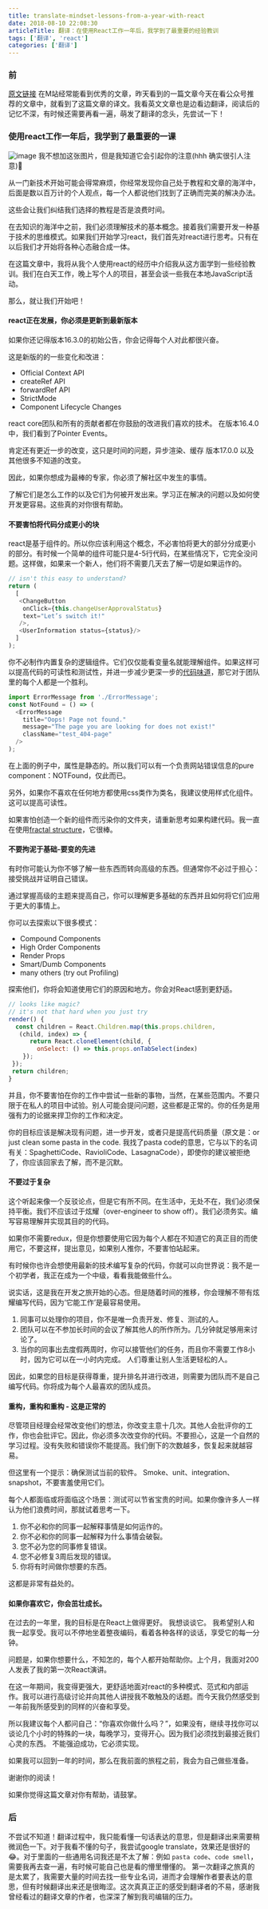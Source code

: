 ```yaml
---
title: translate-mindset-lessons-from-a-year-with-react
date: 2018-08-10 22:08:30
articleTitle: 翻译：在使用React工作一年后，我学到了最重要的经验教训
tags: ['翻译', 'react']
categories: ['翻译']
---
```


### 前
[原文链接](https://medium.freecodecamp.org/mindset-lessons-from-a-year-with-react-1de862421981)
在M站经常能看到优秀的文章，昨天看到的一篇文章今天在看公众号推荐的文章中，就看到了这篇文章的译文。我看英文文章也是边看边翻译，阅读后的记忆不深，有时候还需要再看一遍，萌发了翻译的念头，先尝试一下！

### 使用react工作一年后，我学到了最重要的一课
![image](http://res.cloudinary.com/dwudaridr/image/upload/v1533801204/blog/translate-1.png)
我不想加这张图片，但是我知道它会引起你的注意(hhh 确实很引人注意)🔪

从一门新技术开始可能会得常麻烦，你经常发现你自己处于教程和文章的海洋中，后面是数以百万计的个人观点，每一个人都说他们找到了正确而完美的解决办法。

这些会让我们纠结我们选择的教程是否是浪费时间。

在去知识的海洋中之前，我们必须理解技术的基本概念。接着我们需要开发一种基于技术的思维模式。如果我们开始学习react，我们首先对react进行思考。只有在以后我们才开始将各种心态融合成一体。

在这篇文章中，我将从我个人使用react的经历中介绍我从这方面学到一些经验教训。我们在白天工作，晚上写个人的项目，甚至会谈一些我在本地JavaScript活动。

那么，就让我们开始吧！

#### react正在发展，你必须是更新到最新版本
如果你还记得版本16.3.0的初始公告，你会记得每个人对此都很兴奋。

这是新版的的一些变化和改进：

* Official Context API
* createRef API
* forwardRef API
* StrictMode
* Component Lifecycle Changes

react core团队和所有的贡献者都在你鼓励的改进我们喜欢的技术。 在版本16.4.0中，我们看到了Pointer Events。

肯定还有更近一步的改变，这只是时间的问题，异步渲染、缓存 版本17.0.0 以及其他很多不知道的改变。

因此，如果你想成为最棒的专家，你必须了解社区中发生的事情。

了解它们是怎么工作的以及它们为何被开发出来。学习正在解决的问题以及如何使开发更容易。这些真的对你很有帮助。

#### 不要害怕将代码分成更小的块
react是基于组件的。所以你应该利用这个概念，不必害怕将更大的部分分成更小的部分。有时候一个简单的组件可能只是4-5行代码，在某些情况下，它完全没问题。这样做，如果来一个新人，他们将不需要几天去了解一切是如果运作的。

```javascript
// isn't this easy to understand?
return (
  [
   <ChangeButton
    onClick={this.changeUserApprovalStatus}
    text="Let’s switch it!"
   />,
   <UserInformation status={status}/>
  ]
);
```
你不必制作内置复杂的逻辑组件。它们仅仅能看变量名就能理解组件。如果这样可以提高代码的可读性和测试性，并进一步减少更深一步的[代码味道](https://en.wikipedia.org/wiki/Code_smell)，那它对于团队里的每个人都是一个胜利。

```js
import ErrorMessage from './ErrorMessage';
const NotFound = () => (
  <ErrorMessage
    title="Oops! Page not found."
    message="The page you are looking for does not exist!"
    className="test_404-page"
  />
);
```
在上面的例子中，属性是静态的。所以我们可以有一个负责网站错误信息的pure component：NOTFound，仅此而已。

另外，如果你不喜欢在任何地方都使用css类作为类名，我建议使用样式化组件。这可以提高可读性。

如果害怕创造一个新的组件而污染你的文件夹，请重新思考如果构建代码。我一直在使用[fractal structure](https://hackernoon.com/fractal-a-react-app-structure-for-infinite-scale-4dab943092af)，它很棒。

#### 不要拘泥于基础-要变的先进
有时你可能认为你不够了解一些东西而转向高级的东西。但通常你不必过于担心：接受挑战并证明自己错误。

通过掌握高级的主题来提高自己，你可以理解更多基础的东西并且如何将它们应用于更大的事情上。

你可以去探索以下很多模式：

* Compound Components
* High Order Components
* Render Props
* Smart/Dumb Components
* many others (try out Profiling)

探索他们，你将会知道使用它们的原因和地方。你会对React感到更舒适。

```javascript
// looks like magic?
// it's not that hard when you just try
render() {
  const children = React.Children.map(this.props.children,
   (child, index) => {
      return React.cloneElement(child, {
        onSelect: () => this.props.onTabSelect(index)
    });
 });
 return children;
}
```
并且，你不要害怕在你的工作中尝试一些新的事物，当然，在某些范围内。不要只限于在私人的项目中试验。别人可能会提问问题，这些都是正常的。你的任务是用强有力的论据来捍卫你的工作和决定。

你的目标应该是解决现有问题，进一步开发，或者只是提高代码质量（原文是：or just clean some pasta in the code. 我找了pasta code的意思，它与以下的名词有关：SpaghettiCode、RavioliCode、LasagnaCode），即使你的建议被拒绝了，你应该回家去了解，而不是沉默。

#### 不要过于复杂
这个听起来像一个反驳论点，但是它有所不同。在生活中，无处不在，我们必须保持平衡。我们不应该过于炫耀（over-engineer to show off）。我们必须务实。编写容易理解并实现其目的的代码。

如果你不需要redux，但是你想要使用它因为每个人都在不知道它的真正目的而使用它，不要这样，提出意见，如果别人推你，不要害怕站起来。

有时候你也许会想使用最新的技术编写复杂的代码，你就可以向世界说：我不是一个初学者，我正在成为一个中级，看看我能做些什么。

说实话，这是我在开发之旅开始的心态。但是随着时间的推移，你会理解不带有炫耀编写代码，因为‘它能工作’是最容易使用。

1. 同事可以处理你的项目，你不是唯一负责开发、修复、测试的人。
2. 团队可以在不参加长时间的会议了解其他人的所作所为。几分钟就足够用来讨论了。
3. 当你的同事出去度假两周时，你可以接管他们的任务，而且你不需要工作8小时，因为它可以在一小时内完成。
人们尊重让别人生活更轻松的人。

因此，如果您的目标是获得尊重，提升排名并进行改进，则需要为团队而不是自己编写代码。你将成为每个人最喜欢的团队成员。

#### 重构，重构和重构 - 这是正常的
尽管项目经理会经常改变他们的想法，你改变主意十几次。其他人会批评你的工作，你也会批评它。因此，你必须多次改变你的代码。不要担心，这是一个自然的学习过程。没有失败和错误你不能提高。我们倒下的次数越多，恢复起来就越容易。

但这里有一个提示：确保测试当前的软件。 Smoke、unit、integration、snapshot，不要害羞使用它们。

每个人都面临或将面临这个场景：测试可以节省宝贵的时间。如果你像许多人一样认为他们浪费时间，那就试着思考一下。

1. 你不必和你的同事一起解释事情是如何运作的。
2. 你不必和你的同事一起解释为什么事情会破裂。
3. 您不必为您的同事修复错误。
4. 您不必修复3周后发现的错误。
5. 你将有时间做你想要的东西。

这都是非常有益处的。

#### 如果你喜欢它，你会茁壮成长。
在过去的一年里，我的目标是在React上做得更好。 我想谈谈它。 我希望别人和我一起享受。我可以不停地坐着整夜编码，看着各种各样的谈话，享受它的每一分钟。

问题是，如果你想要什么，不知怎的，每个人都开始帮助你。上个月，我面对200人发表了我的第一次React演讲。

在这一年期间，我变得更强大，更舒适地面对react的多种模式、范式和内部运作。我可以进行高级讨论并向其他人讲授我不敢触及的话题。而今天我仍然感受到一年前我所感受到的同样的兴奋和享受。

所以我建议每个人都问自己：“你喜欢你做什么吗？”，如果没有，继续寻找你可以谈论几个小时的特殊的一块，每晚学习，变得开心。因为我们必须找到最接近我们心灵的东西。 不能强迫成功，它必须实现。

如果我可以回到一年的时间，那么在我前面的旅程之前，我会为自己做些准备。

谢谢你的阅读！

如果你觉得这篇文章对你有帮助，请鼓掌。

### 后
不尝试不知道！翻译过程中，我只能看懂一句话表达的意思，但是翻译出来需要稍微润色一下。对于我看不懂的句子，我尝试google translate，效果还是很好的😂。对于里面的一些通用名词我还是不太了解：例如 `pasta code`、`code smell`，需要我再去查一遍，有时候可能自己也是看的懵里懵懂的。
第一次翻译之旅真的是太累了，我需要大量的时间去找一些专业名词，进而才会理解作者要表达的意思，但有时候翻译出来还是很晦涩。这次真真正正的感受到翻译者的不易，感谢我曾经看过的翻译文章的作者，也深深了解到我司编辑的压力。

